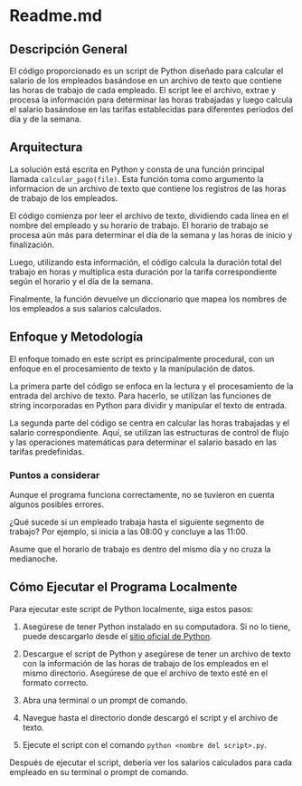 # Readme.md

## Descripción General

El código proporcionado es un script de Python diseñado para calcular el salario de los empleados basándose en un archivo de texto que contiene las horas de trabajo de cada empleado. El script lee el archivo, extrae y procesa la información para determinar las horas trabajadas y luego calcula el salario basándose en las tarifas establecidas para diferentes períodos del día y de la semana.

## Arquitectura

La solución está escrita en Python y consta de una función principal llamada `calcular_pago(file)`. Esta función toma como argumento la informacion de un archivo de texto que contiene los registros de las horas de trabajo de los empleados.

El código comienza por leer el archivo de texto, dividiendo cada línea en el nombre del empleado y su horario de trabajo. El horario de trabajo se procesa aún más para determinar el día de la semana y las horas de inicio y finalización.

Luego, utilizando esta información, el código calcula la duración total del trabajo en horas y multiplica esta duración por la tarifa correspondiente según el horario y el día de la semana.

Finalmente, la función devuelve un diccionario que mapea los nombres de los empleados a sus salarios calculados.

## Enfoque y Metodología

El enfoque tomado en este script es principalmente procedural, con un enfoque en el procesamiento de texto y la manipulación de datos.

La primera parte del código se enfoca en la lectura y el procesamiento de la entrada del archivo de texto. Para hacerlo, se utilizan las funciones de string incorporadas en Python para dividir y manipular el texto de entrada.

La segunda parte del código se centra en calcular las horas trabajadas y el salario correspondiente. Aquí, se utilizan las estructuras de control de flujo y las operaciones matemáticas para determinar el salario basado en las tarifas predefinidas.

### Puntos a considerar

Aunque el programa funciona correctamente, no se tuvieron en cuenta algunos posibles errores.

¿Qué sucede si un empleado trabaja hasta el siguiente segmento de trabajo? Por ejemplo, si inicia a las 08:00 y concluye a las 11:00.

Asume que el horario de trabajo es dentro del mismo día y no cruza la medianoche.


## Cómo Ejecutar el Programa Localmente

Para ejecutar este script de Python localmente, siga estos pasos:

1. Asegúrese de tener Python instalado en su computadora. Si no lo tiene, puede descargarlo desde el [sitio oficial de Python](https://www.python.org/).

2. Descargue el script de Python y asegúrese de tener un archivo de texto con la información de las horas de trabajo de los empleados en el mismo directorio. Asegúrese de que el archivo de texto esté en el formato correcto.

3. Abra una terminal o un prompt de comando.

4. Navegue hasta el directorio donde descargó el script y el archivo de texto.

5. Ejecute el script con el comando `python <nombre del script>.py`.

Después de ejecutar el script, debería ver los salarios calculados para cada empleado en su terminal o prompt de comando.

